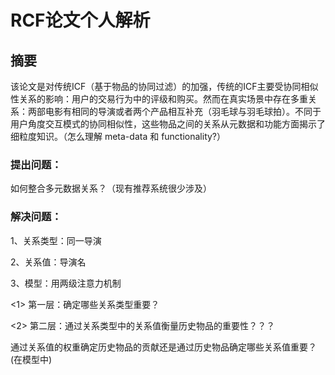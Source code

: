 # RCF论文个人解析
## 摘要
该论文是对传统ICF（基于物品的协同过滤）的加强，传统的ICF主要受协同相似性关系的影响：用户的交易行为中的评级和购买。然而在真实场景中存在多重关系：两部电影有相同的导演或者两个产品相互补充（羽毛球与羽毛球拍）。不同于用户角度交互模式的协同相似性，这些物品之间的关系从元数据和功能方面揭示了细粒度知识。（怎么理解 meta-data 和 functionality?）

### 提出问题：
如何整合多元数据关系？（现有推荐系统很少涉及）

### 解决问题：
1、关系类型：同一导演

2、关系值：导演名

3、模型：用两级注意力机制

<1> 第一层：确定哪些关系类型重要？

<2> 第二层：通过关系类型中的关系值衡量历史物品的重要性？？？

通过关系值的权重确定历史物品的贡献还是通过历史物品确定哪些关系值重要？(在模型中)
